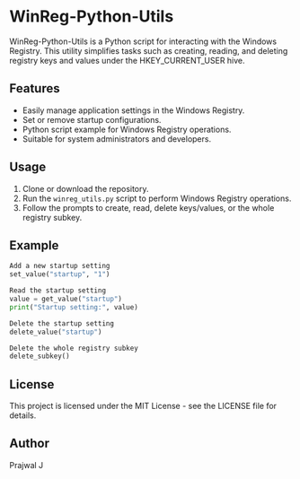 # WinReg-Python-Utils

WinReg-Python-Utils is a Python script for interacting with the Windows Registry. This utility simplifies tasks such as creating, reading, and deleting registry keys and values under the HKEY_CURRENT_USER hive.

## Features

- Easily manage application settings in the Windows Registry.
- Set or remove startup configurations.
- Python script example for Windows Registry operations.
- Suitable for system administrators and developers.

## Usage

1. Clone or download the repository.
2. Run the `winreg_utils.py` script to perform Windows Registry operations.
3. Follow the prompts to create, read, delete keys/values, or the whole registry subkey.

## Example
```python
Add a new startup setting
set_value("startup", "1")

Read the startup setting
value = get_value("startup")
print("Startup setting:", value)

Delete the startup setting
delete_value("startup")

Delete the whole registry subkey
delete_subkey()
``` 
## License
This project is licensed under the MIT License - see the LICENSE file for details.

## Author
Prajwal J


